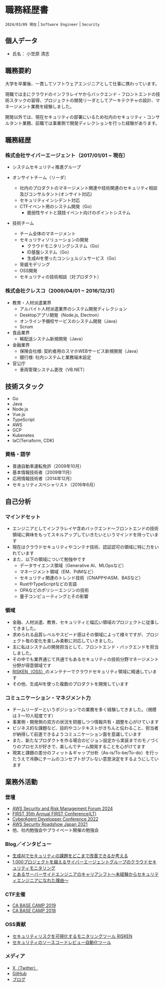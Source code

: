 # 職務経歴書

`2024/03/09 現在` | `Software Engineer` | `Security`

## 個人データ

- 氏名： 小笠原 清志

## 職務要約

大学を卒業後、一貫してソフトウェアエンジニアとして仕事に携わっています。

現職では主にクラウドのインフラレイヤからバックエンド・フロントエンドの技術スタックの習得、プロジェクトの開発リーダとしてアーキテクチャの設計、マネージメント業務を経験しました。

開発以外では、現在セキュリティの部署にいるため社内のセキュリティ・コンサルタント業務、前職では事業側で開発ディレクションを行った経験があります。


## 職務経歴

### 株式会社サイバーエージェント（2017/01/01 ~ 現在）

- システムセキュリティ推進グループ
- オンサイトチーム（リーダ）
  - 社内のプロダクトのマネージメント関連や技術関連のセキュリティ相談及びコンサルタント(オンサイト対応)
  - セキュリティインシデント対応
  - CTFイベント用のシステム開発（Go）
    - 脆弱性サイトと競技イベント向けのポイントシステム

- 技術チーム
  - チーム全体のマネージメント
  - セキュリティソリューションの開発
    - クラウドモニタリングシステム（Go）
    - ID基盤システム（Go）
    - 生成AIを使ったコンシェルジュサービス（Go）
  - 脅威モデリング
  - OSS開発
  - セキュリティの技術相談（対プロダクト）

### 株式会社クレスコ（2009/04/01 ~ 2016/12/31）

- 教育・人材派遣業界
  - アルバイト人材派遣業界のシステム開発ディレクション　
  - Desktopアプリ開発（Node.js, Electron）
  - オンライン予備校サービスのシステム開発（Java）
  - Scrum
- 食品業界
  - 輸配送システム新規開発（Java）
- 金融業界
  - 保険会社様: 契約者用のスマホWEBサービス新規開発（Java）
  - 銀行様: 社内システムと業務端末設定
- 官公庁
  - 車両管理システム更改（VB.NET）


## 技術スタック

- Go
- Java
- Node.js
- Vue.js
- TypeScript
- AWS
- GCP
- Kubenetes
- IaC(Terraform, CDK)

### 資格・語学

- 普通自動車運転免許（2009年10月）
- 基本情報技術者（2009年11月）
- 応用情報技術者（2014年12月）
- セキュリティスペシャリスト（2016年6月）

## 自己分析

### マインドセット

- エンジニアとしてインフラレイヤ含めバックエンド〜フロントエンドの技術領域に興味をもってスキルアップしていきたいというマインドを持っています
- 現在はクラウドセキュリティやコンテナ技術、認証認可の領域に特に力をいれています
- また、以下の領域について勉強中です
  - データサイエンス領域（Generative AI、MLOpsなど）
  - マネージメント領域（EM、PdMなど）
  - セキュリティ関連のトレンド技術（CNAPPやASM、BASなど）
  - RustやTypeScriptなどの言語
  - OPAなどのポリシーエンジンの技術
  - 量子コンピューティングとその影響

### 領域

- 金融、人材派遣、教育、セキュリティと幅広い領域のプロジェクトに従事してきました。
- 求められる品質レベルやスピード感はその領域によって様々ですが、プロジェクト毎の変化を楽しみ柔軟に対応していきました。
- 主に私はシステムの開発担当として、フロントエンド・バックエンドを担当しました。
- その中でも業界通じて共通でもあるセキュリティの技術分野マネージメント分野が得意領域です
- [RISKEN（OSS）](https://github.com/ca-risken/doc)のメンテナーでクラウドセキュリティ領域に精通しています
- その他、生成AIを使った複数のプロダクトを開発しています

### コミュニケーション・マネジメント力

- チームリーダーというポジションでの業務を多く経験してきました。（規模は３〜10人程度です）
- 事業側・開発側の双方の状況を把握しつつ情報共有・調整を心がけています
- ビジネス的な課題など、目的やコンテキストがきちんと伝わること、担当者が納得して前進できるようコミュニケーション面を意識しています
- また、新たなプロダクトを作る場合のビジョン設定から実装までのモノづくりのプロセスが好きで、楽しんでチーム開発することを心がけてます
- 現実と課題の差分のフィット＆ギャップ分析（As-is/To-be/To-do）を行ったうえで冷静にチームのコンセプトがブレない意思決定をするようにしています

## 業務外活動

### 登壇

- [AWS Security and Risk Management Forum 2024](https://v2.nex-pro.com/campaign/63211/apply)
- [FIRST 35th Annual FIRST Conference(LT)](https://www.first.org/conference/2023/conference-overview)
- [CyberAgent Developper Conference 2022](https://cadc.cyberagent.co.jp/2022/program/cloud-security-monitoring/)
- [AWS Security Roadshow Japan 2021](https://www.cyberagent.co.jp/techinfo/news/detail/id=26836)
- 他、社内勉強会やプライベート開催の勉強会

### Blog／インタビュー

- [生成AIでセキュリティの課題をどこまで改善できるか考える](https://developers.cyberagent.co.jp/blog/archives/45548/)
- [1,000プロジェクトを越えるサイバーエージェントグループのクラウドセキュリティモニタリング](https://developers.cyberagent.co.jp/blog/archives/35053/)
- [とあるサーバーサイドエンジニアのキャリアシフト〜未経験からセキュリティエンジニアになれた理由〜](https://www.wantedly.com/companies/cyberagent/post_articles/116063)

### CTF主催

- [CA BASE CAMP 2019](https://developers.cyberagent.co.jp/blog/archives/19910/)
- [CA BASE CAMP 2018](https://developers.cyberagent.co.jp/blog/archives/13613/)

### OSS貢献

- [セキュリティリスクを可視化するモニタリングツール RISKEN](https://github.com/ca-risken/doc)
- [セキュリティのソースコードレビュー自動化ツール](https://github.com/marketplace/actions/risken-security-review)

### メディア

- [X（Twitter）](https://twitter.com/gassara5)
- [GitHub](https://github.com/gassara-kys)
- [ブログ](https://zenn.dev/ogapan)

